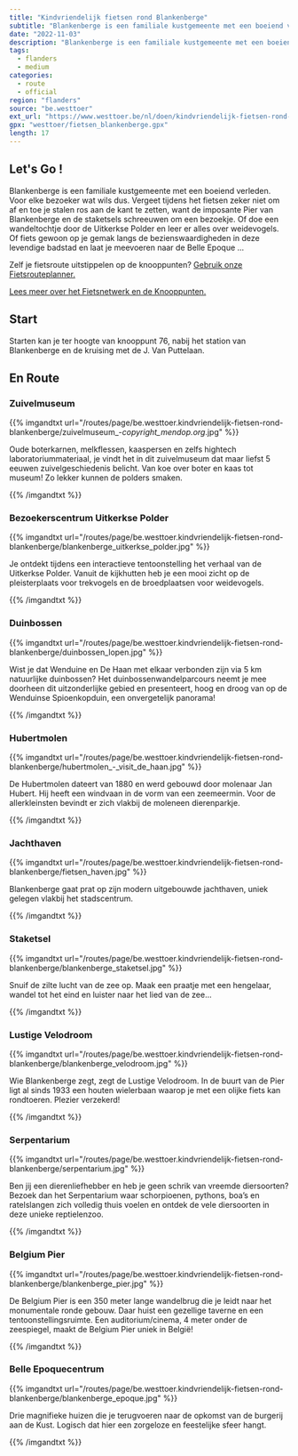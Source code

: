 ```yaml
---
title: "Kindvriendelijk fietsen rond Blankenberge"
subtitle: "Blankenberge is een familiale kustgemeente met een boeiend verleden"
date: "2022-11-03"
description: "Blankenberge is een familiale kustgemeente met een boeiend verleden" 
tags:
  - flanders
  - medium
categories: 
  - route
  - official
region: "flanders"
source: "be.westtoer"
ext_url: "https://www.westtoer.be/nl/doen/kindvriendelijk-fietsen-rond-blankenberge"
gpx: "westtoer/fietsen_blankenberge.gpx"
length: 17
---
```


## Let's Go !

Blankenberge is een familiale kustgemeente met een boeiend verleden. Voor elke bezoeker wat wils dus. Vergeet tijdens het fietsen zeker niet om af en toe je stalen ros aan de kant te zetten, want de imposante Pier van Blankenberge en de staketsels schreeuwen om een bezoekje. Of doe een wandeltochtje door de Uitkerkse Polder en leer er alles over weidevogels. Of fiets gewoon op je gemak langs de bezienswaardigheden in deze levendige badstad en laat je meevoeren naar de Belle Epoque ...

Zelf je fietsroute uitstippelen op de knooppunten? [Gebruik onze Fietsrouteplanner.](https://www.westtoer.be/nl/fietsrouteplanner)

[Lees meer over het Fietsnetwerk en de Knooppunten.](https://www.westtoer.be/nl/inspiratie/fietsnetwerk)

## Start 

Starten kan je ter hoogte van knooppunt 76, nabij het station van Blankenberge en de kruising met de J. Van Puttelaan. 

## En Route

### Zuivelmuseum

{{% imgandtxt url="/routes/page/be.westtoer.kindvriendelijk-fietsen-rond-blankenberge/zuivelmuseum_-_copyright_mendop.org_.jpg" %}}

Oude boterkarnen, melkflessen, kaaspersen en zelfs hightech laboratoriummateriaal, je vindt het in dit zuivelmuseum dat maar liefst 5 eeuwen zuivelgeschiedenis belicht. Van koe over boter en kaas tot museum! Zo lekker kunnen de polders smaken.

{{% /imgandtxt %}}

### Bezoekerscentrum Uitkerkse Polder

{{% imgandtxt url="/routes/page/be.westtoer.kindvriendelijk-fietsen-rond-blankenberge/blankenberge_uitkerkse_polder.jpg" %}}

Je ontdekt tijdens een interactieve tentoonstelling het verhaal van de Uitkerkse Polder. Vanuit de kijkhutten heb je een mooi zicht op de pleisterplaats voor trekvogels en de broedplaatsen voor weidevogels.

{{% /imgandtxt %}}

### Duinbossen

{{% imgandtxt url="/routes/page/be.westtoer.kindvriendelijk-fietsen-rond-blankenberge/duinbossen_lopen.jpg" %}}

Wist je dat Wenduine en De Haan met elkaar verbonden zijn via 5 km natuurlijke duinbossen? Het duinbossenwandelparcours neemt je mee doorheen dit uitzonderlijke gebied en presenteert, hoog en droog van op de Wenduinse Spioenkopduin, een onvergetelijk panorama!

{{% /imgandtxt %}}

### Hubertmolen

{{% imgandtxt url="/routes/page/be.westtoer.kindvriendelijk-fietsen-rond-blankenberge/hubertmolen_-_visit_de_haan.jpg" %}}

De Hubertmolen dateert van 1880 en werd gebouwd door molenaar Jan Hubert. Hij heeft een windvaan in de vorm van een zeemeermin. Voor de allerkleinsten bevindt er zich vlakbij de moleneen dierenparkje.

{{% /imgandtxt %}}

### Jachthaven

{{% imgandtxt url="/routes/page/be.westtoer.kindvriendelijk-fietsen-rond-blankenberge/fietsen_haven.jpg" %}}

Blankenberge gaat prat op zijn modern uitgebouwde jachthaven, uniek gelegen vlakbij het stadscentrum.

{{% /imgandtxt %}}

### Staketsel

{{% imgandtxt url="/routes/page/be.westtoer.kindvriendelijk-fietsen-rond-blankenberge/blankenberge_staketsel.jpg" %}}

Snuif de zilte lucht van de zee op. Maak een praatje met een hengelaar, wandel tot het eind en luister naar het lied van de zee...

{{% /imgandtxt %}}

### Lustige Velodroom

{{% imgandtxt url="/routes/page/be.westtoer.kindvriendelijk-fietsen-rond-blankenberge/blankenberge_velodroom.jpg" %}}

Wie Blankenberge zegt, zegt de Lustige Velodroom. In de buurt van de Pier ligt al sinds 1933 een houten wielerbaan waarop je met een olijke fiets kan rondtoeren. Plezier verzekerd!

{{% /imgandtxt %}}

### Serpentarium

{{% imgandtxt url="/routes/page/be.westtoer.kindvriendelijk-fietsen-rond-blankenberge/serpentarium.jpg" %}}

Ben jij een dierenliefhebber en heb je geen schrik van vreemde diersoorten? Bezoek dan het Serpentarium waar schorpioenen, pythons, boa’s en ratelslangen zich volledig thuis voelen en ontdek de vele diersoorten in deze unieke reptielenzoo.

{{% /imgandtxt %}}

### Belgium Pier

{{% imgandtxt url="/routes/page/be.westtoer.kindvriendelijk-fietsen-rond-blankenberge/blankenberge_pier.jpg" %}}

De Belgium Pier is een 350 meter lange wandelbrug die je leidt naar het monumentale ronde gebouw. Daar huist een gezellige taverne en een tentoonstellingsruimte. Een auditorium/cinema, 4 meter onder de zeespiegel, maakt de Belgium Pier uniek in België!

{{% /imgandtxt %}}

### Belle Epoquecentrum

{{% imgandtxt url="/routes/page/be.westtoer.kindvriendelijk-fietsen-rond-blankenberge/blankenberge_epoque.jpg" %}}

Drie magnifieke huizen die je terugvoeren naar de opkomst van de burgerij aan de Kust. Logisch dat hier een zorgeloze en feestelijke sfeer hangt.

{{% /imgandtxt %}}
